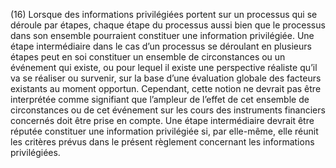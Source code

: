 (16) Lorsque des informations privilégiées portent sur un processus qui se déroule par étapes, chaque étape du processus aussi bien que le processus dans son ensemble pourraient constituer une information privilégiée. Une étape intermédiaire dans le cas d’un processus se déroulant en plusieurs étapes peut en soi constituer un ensemble de circonstances ou un événement qui existe, ou pour lequel il existe une perspective réaliste qu’il va se réaliser ou survenir, sur la base d’une évaluation globale des facteurs existants au moment opportun. Cependant, cette notion ne devrait pas être interprétée comme signifiant que l’ampleur de l’effet de cet ensemble de circonstances ou de cet événement sur les cours des instruments financiers concernés doit être prise en compte. Une étape intermédiaire devrait être réputée constituer une information privilégiée si, par elle-même, elle réunit les critères prévus dans le présent règlement concernant les informations privilégiées.